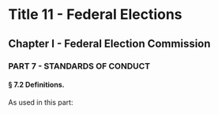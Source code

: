 
# Title 11 - Federal Elections
## Chapter I - Federal Election Commission
### PART 7 - STANDARDS OF CONDUCT
#### § 7.2 Definitions.

As used in this part:
